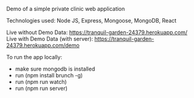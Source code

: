 Demo of a simple private clinic web application

Technologies used: Node JS, Express, Mongoose, MongoDB, React

Live without Demo Data: https://tranquil-garden-24379.herokuapp.com/
Live with Demo Data (with server): https://tranquil-garden-24379.herokuapp.com/demo

To run the app locally:
- make sure mongodb is installed
- run (npm install brunch -g)
- run (npm run watch)
- run (npm run server)
